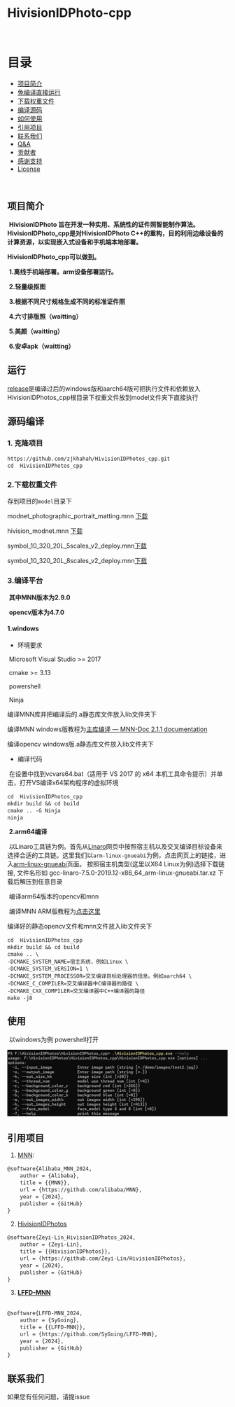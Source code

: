# 						HivisionIDPhoto-cpp






<br>

# 目录


- [项目简介](#项目简介)
- [免编译直接运行](#运行)
- [下载权重文件](#2.下载权重文件)
- [编译源码](#源码编译)
- [如何使用](#️使用)
- [引用项目](#引用项目)
- [联系我们](#-联系我们)
- [Q&A](#qa)
- [贡献者](#贡献者)
- [感谢支持](#感谢支持)
- [License](#lincese)

<br>










## 项目简介

​	**HivisionIDPhoto 旨在开发一种实用、系统性的证件照智能制作算法。HivisionIDPhoto_cpp是对HivisionIDPhoto C++的重构，目的利用边缘设备的计算资源，以实现嵌入式设备和手机端本地部署。**

**HivisionIDPhoto_cpp可以做到。**

​	**1.离线手机端部署。arm设备部署运行。**

​	**2.轻量级抠图**

​	**3.根据不同尺寸规格生成不同的标准证件照**

​	**4.六寸排版照（waitting）**

​	**5.美颜（waitting）**

​	**6.安卓apk（waitting）**






## 运行



[release](https://github.com/zjkhahah/HivisionIDPhotos_cpp/releases/tag/file)是编译过后的windows版和aarch64版可把执行文件和依赖放入HivisionIDPhotos_cpp根目录下权重文件放到model文件夹下直接执行 




## 源码编译
### 	**1. 克隆项目**

```
https://github.com/zjkhahah/HivisionIDPhotos_cpp.git
cd  HivisionIDPhotos_cpp
```



### 2.下载权重文件

存到项目的`model`目录下

modnet_photographic_portrait_matting.mnn [下载](https://github.com/zjkhahah/HivisionIDPhotos-cpp/releases/tag/v1.0/modnet_photographic_portrait_matting.mnn)

hivision_modnet.mnn [下载](https://github.com/zjkhahah/HivisionIDPhotos-cpp/releases/tag/v1.0/mnn_hivision_modnet.mnn)

symbol_10_320_20L_5scales_v2_deploy.mnn[下载](https://github.com/zjkhahah/HivisionIDPhotos-cpp/releases/tag/v1.0/symbol_10_320_20L_5scales_v2_deploy.mnn)

symbol_10_320_20L_8scales_v2_deploy.mnn[下载](https://github.com/zjkhahah/HivisionIDPhotos-cpp/releases/tag/v1.0/symbol_10_320_20L_8scales_v2_deploy.mnn)







### 	3.编译平台

​		**其中MNN版本为2.9.0**

​		**opencv版本为4.7.0**

#### 	**1.windows**

- 环境要求

​		Microsoft Visual Studio >= 2017

​		cmake >= 3.13

​		powershell

​		Ninja

编译MNN库并把编译后的.a静态库文件放入lib文件夹下

编译MNN windows版教程为[主库编译 — MNN-Doc 2.1.1 documentation](https://mnn-docs.readthedocs.io/en/latest/compile/engine.html)

编译opencv windows版.a静态库文件放入lib文件夹下

- 编译代码

​	在设置中找到vcvars64.bat（适用于 VS 2017 的 x64 本机工具命令提示）并单击，打开VS编译x64架构程序的虚拟环境

```
cd  HivisionIDPhotos_cpp
mkdir build && cd build
cmake .. -G Ninja
ninja
```

​	**2.arm64编译**

​	以Linaro工具链为例。首先从[Linaro](https://releases.linaro.org/components/toolchain/binaries/latest-7/)网页中按照宿主机以及交叉编译目标设备来选择合适的工具链。这里我们以`arm-linux-gnueabi`为例，点击网页上的链接，进入[arm-linux-gnueabi](https://releases.linaro.org/components/toolchain/binaries/latest-7/arm-linux-gnueabi/)页面。 按照宿主机类型(这里以X64 Linux为例)选择下载链接, 文件名形如 gcc-linaro-7.5.0-2019.12-x86_64_arm-linux-gnueabi.tar.xz 下载后解压到任意目录

​	编译arm64版本的opencv和mnn

​	编译MNN ARM版教程为[点击这里](https://mnn-docs.readthedocs.io/en/latest/compile/engine.html)

编译好的静态opencv文件和mnn文件放入lib文件夹下

```
cd  HivisionIDPhotos_cpp
mkdir build && cd build
cmake .. \
-DCMAKE_SYSTEM_NAME=宿主系统，例如Linux \
-DCMAKE_SYSTEM_VERSION=1 \
-DCMAKE_SYSTEM_PROCESSOR=交叉编译目标处理器的信息。例如aarch64 \
-DCMAKE_C_COMPILER=交叉编译器中C编译器的路径 \
-DCMAKE_CXX_COMPILER=交叉编译器中C++编译器的路径
make -j8
```



## 使用

​	以windows为例 powershell打开

![image-20240917134011147](./images/1.png)







## 引用项目

1. [MNN](https://github.com/alibaba/MNN):

```
@software{Alibaba_MNN_2024,
    author = {Alibaba},
    title = {{MNN}},
    url = {https://github.com/alibaba/MNN},
    year = {2024},
    publisher = {GitHub}
}
```

2. [HivisionIDPhotos](https://github.com/Zeyi-Lin/HivisionIDPhotos)

```
@software{Zeyi-Lin_HivisionIDPhotos_2024,
    author = {Zeyi-Lin},
    title = {{HivisionIDPhotos}},
    url = {https://github.com/Zeyi-Lin/HivisionIDPhotos},
    year = {2024},
    publisher = {GitHub}
}
```

3. **[LFFD-MNN](https://github.com/SyGoing/LFFD-MNN)**

```

@software{LFFD-MNN_2024,
    author = {SyGoing},
    title = {{LFFD-MNN}},
    url = {https://github.com/SyGoing/LFFD-MNN},
    year = {2024},
    publisher = {GitHub}
}

```



##  联系我们

如果您有任何问题，请提issue

